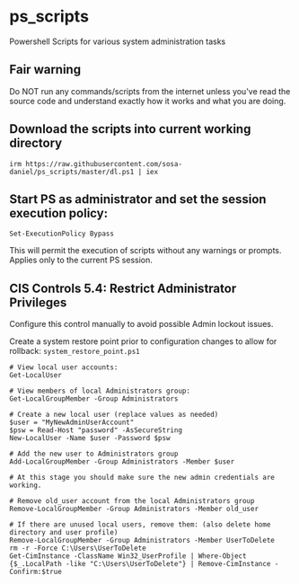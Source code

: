 # ps_scripts
Powershell Scripts for various system administration tasks

## Fair warning
Do NOT run any commands/scripts from the internet unless you've read the source code and understand exactly how it works and what you are doing.

## Download the scripts into current working directory

`irm https://raw.githubusercontent.com/sosa-daniel/ps_scripts/master/dl.ps1 | iex`

## Start PS as administrator and set the session execution policy:
`Set-ExecutionPolicy Bypass`

This will permit the execution of scripts without any warnings or prompts. Applies only to the current PS session.

## CIS Controls 5.4: Restrict Administrator Privileges
Configure this control manually to avoid possible Admin lockout issues.

Create a system restore point prior to configuration changes to allow for rollback: `system_restore_point.ps1`

```
# View local user accounts:
Get-LocalUser

# View members of local Administrators group:
Get-LocalGroupMember -Group Administrators

# Create a new local user (replace values as needed)
$user = "MyNewAdminUserAccount"
$psw = Read-Host "password" -AsSecureString
New-LocalUser -Name $user -Password $psw

# Add the new user to Administrators group
Add-LocalGroupMember -Group Administrators -Member $user

# At this stage you should make sure the new admin credentials are working.

# Remove old_user account from the local Administrators group
Remove-LocalGroupMember -Group Administrators -Member old_user

# If there are unused local users, remove them: (also delete home directory and user profile)
Remove-LocalGroupMember -Group Administrators -Member UserToDelete
rm -r -Force C:\Users\UserToDelete
Get-CimInstance -ClassName Win32_UserProfile | Where-Object {$_.LocalPath -like "C:\Users\UserToDelete"} | Remove-CimInstance -Confirm:$true
```
